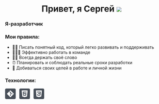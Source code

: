 <h1 align="center">Привет, я Сергей <img src="https://github.com/blackcater/blackcater/raw/main/images/Hi.gif" height="30"></h1>

### Я-разработчик

### Мои правила:

- ✍🏻 Писать понятный код, который легко развивать и поддерживать
- 👨🏻‍💻 Эффективно работать в команде
- 💪🏻 Всегда держать своё слово
- ⏰ Планировать и соблюдать реальные сроки разработки
- 🎯 Добиваться своих целей в работе и личной жизни

### Технологии:

<a href="https://git-scm.com/"><img src="./images/icon_git.svg" height="35" alt="Git"></a>
&nbsp;
<a href="https://html.spec.whatwg.org/multipage/"><img src="./images/icon_html5.svg" height="35" alt="HTML5"></a>
&nbsp;
<a href="https://www.w3.org/Style/CSS/"><img src="./images/icon_css3.svg" height="35" alt="CSS3"></a>
